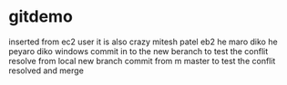 # gitdemo
inserted from ec2 user
it is 
also crazy
mitesh
patel
eb2
he maro diko
he peyaro diko
windows 
commit 
in to the new beranch
to test
the conflit
resolve
from 
local 
new branch
commit 
from m
master 
to test
the conflit 
resolved
and merge
